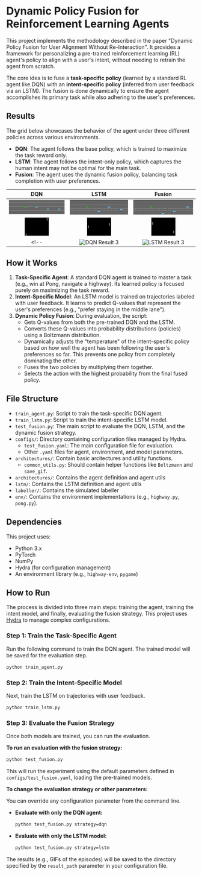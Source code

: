 # Dynamic Policy Fusion for Reinforcement Learning Agents

This project implements the methodology described in the paper "Dynamic Policy Fusion for User Alignment Without Re-Interaction". It provides a framework for personalizing a pre-trained reinforcement learning (RL) agent's policy to align with a user's intent, without needing to retrain the agent from scratch.

The core idea is to fuse a **task-specific policy** (learned by a standard RL agent like DQN) with an **intent-specific policy** (inferred from user feedback via an LSTM). The fusion is done dynamically to ensure the agent accomplishes its primary task while also adhering to the user's preferences.

## Results

The grid below showcases the behavior of the agent under three different policies across various environments.
* **DQN**: The agent follows the base policy, which is trained to maximize the task reward only.
* **LSTM**: The agent follows the intent-only policy, which captures the human intent may not be optimal for the main task.
* **Fusion**: The agent uses the dynamic fusion policy, balancing task completion with user preferences.

| DQN | LSTM | Fusion |
| :---: | :---: | :---: |
| ![DQN Result](Results/Highway/dqn.gif) | ![LSTM Result](Results/Highway/lstm.gif) | ![Fusion Result](Results/Highway/fusion.gif) |
| ![DQN Result](Results/Pong/dqn.gif) | ![LSTM Result](Results/Pong/lstm.gif) | ![Fusion Result](Results/Pong/fusion.gif) |
<!-- | ![DQN Result 3](Results/dqn_3.gif) | ![LSTM Result 3](Results/lstm_3.gif) | ![Fusion Result 3](Results/fusion_3.gif) | --> -->


## How it Works

1.  **Task-Specific Agent**: A standard DQN agent is trained to master a task (e.g., win at Pong, navigate a highway). Its learned policy is focused purely on maximizing the task reward.
2.  **Intent-Specific Model**: An LSTM model is trained on trajectories labeled with user feedback. It learns to predict Q-values that represent the user's preferences (e.g., "prefer staying in the middle lane").
3.  **Dynamic Policy Fusion**: During evaluation, the script:
    * Gets Q-values from both the pre-trained DQN and the LSTM.
    * Converts these Q-values into probability distributions (policies) using a Boltzmann distribution.
    * Dynamically adjusts the "temperature" of the intent-specific policy based on how well the agent has been following the user's preferences so far. This prevents one policy from completely dominating the other.
    * Fuses the two policies by multiplying them together.
    * Selects the action with the highest probability from the final fused policy.

## File Structure

* `train_agent.py`: Script to train the task-specific DQN agent.
* `train_lstm.py`: Script to train the intent-specific LSTM model.
* `test_fusion.py`: The main script to evaluate the DQN, LSTM, and the dynamic fusion strategy.
* `configs/`: Directory containing configuration files managed by Hydra.
    * `test_fusion.yaml`: The main configuration file for evaluation.
    * Other `.yaml` files for agent, environment, and model parameters.
* `architectures/`: Contain basic arcitectures and utility functions.
    * `common_utils.py`: Should contain helper functions like `Boltzmann` and `save_gif`.
* `architectures/`: Contains the agent definition and agent utils
* `lstm/`: Contains the LSTM definition and agent utils
* `labeller/`: Contains the simulated labeller
* `env/`: Contains the environment implementations (e.g., `highway.py`, `pong.py`).

## Dependencies

This project uses:
* Python 3.x
* PyTorch
* NumPy
* Hydra (for configuration management)
* An environment library (e.g., `highway-env`, `pygame`)

## How to Run

The process is divided into three main steps: training the agent, training the intent model, and finally, evaluating the fusion strategy. This project uses [Hydra](https://hydra.cc/) to manage complex configurations.

### Step 1: Train the Task-Specific Agent

Run the following command to train the DQN agent. The trained model will be saved for the evaluation step.

```bash
python train_agent.py
```

### Step 2: Train the Intent-Specific Model

Next, train the LSTM on trajectories with user feedback.

```bash
python train_lstm.py
```

### Step 3: Evaluate the Fusion Strategy

Once both models are trained, you can run the evaluation.

**To run an evaluation with the fusion strategy:**

```bash
python test_fusion.py
```

This will run the experiment using the default parameters defined in `configs/test_fusion.yaml`, loading the pre-trained models.

**To change the evaluation strategy or other parameters:**

You can override any configuration parameter from the command line.

* **Evaluate with only the DQN agent:**
    ```bash
    python test_fusion.py strategy=dqn
    ```

* **Evaluate with only the LSTM model:**
    ```bash
    python test_fusion.py strategy=lstm
    ```


The results (e.g., GIFs of the episodes) will be saved to the directory specified by the `result_path` parameter in your configuration file.
